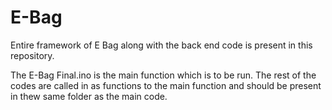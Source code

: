 # E-Bag
Entire framework of E Bag along with the back end code is present in this repository.

The E-Bag Final.ino is the main function which is to be run. The rest of the codes are called in as functions to the main function and should be present in thew same folder as the main code.
